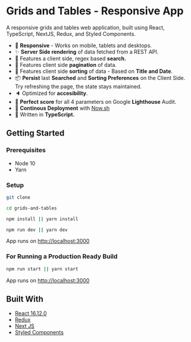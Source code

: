 # Grids and Tables - Responsive App

A responsive grids and tables web application, built using React, TypeScript, NextJS, Redux, and Styled Components.

- 📱 **Responsive** - Works on mobile, tablets and desktops.
- ✨ **Server Side rendering** of data fetched from a REST API.
- 📙 Features a client side, regex based **search.**
- 🚩 Features client side **pagination** of data.
- 📅 Features client side **sorting** of data - Based on **Title and Date**.
- 📦 **Persist** last **Searched** and **Sorting Preferences** on the Client Side. Try refreshing the page, the state stays maintained.
- 🔈 Optimized for **accesibility**. 
- 🚗 **Perfect score** for all 4 parameters on Google **Lighthouse** Audit.
- 🚀 **Continous Deployment** with [Now.sh](http://now.sh/)
- 📜 Written in **TypeScript.**

## Getting Started

### Prerequisites

- Node 10
- Yarn

### Setup

```bash
git clone

cd grids-and-tables

npm install || yarn install

npm run dev || yarn dev
```

App runs on [http://localhost:3000](http://localhost:3000)

### For Running a Production Ready Build

```bash
npm run start || yarn start
```

App runs on [http://localhost:3000](http://localhost:3000)

## Built With

- [React 16.12.0](https://reactjs.org/)
- [Redux](https://redux.js.org/)
- [Next JS](https://github.com/zeit/next.js)
- [Styled Components](https://www.styled-components.com/)
